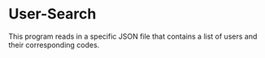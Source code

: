 # User-Search
This program reads in a specific JSON file that contains a list of users and their corresponding codes.
